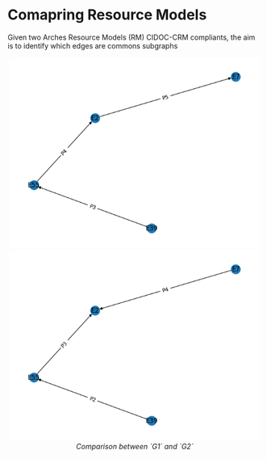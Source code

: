 # Comapring Resource Models

Given two Arches Resource Models (RM) CIDOC-CRM compliants, the aim is to identify which edges are commons subgraphs

<p align="center">
  <img alt="img-name" src="../www/rm-compar-g1.png" width="500">
  <img alt="img-name" src="../www/rm-compar-g2.png" width="500">
  <br>
    <em>Comparison between `G1` and `G2`</em>
</p>

